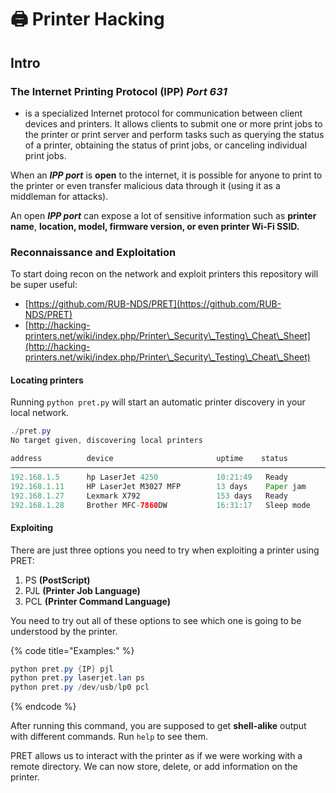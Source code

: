 # 🖨️ Printer Hacking

## Intro

### The Internet Printing Protocol (IPP) _Port 631_

* is a specialized Internet protocol for communication between client devices and printers. It allows clients to submit one or more print jobs to the printer or print server and perform tasks such as querying the status of a printer, obtaining the status of print jobs, or canceling individual print jobs.

When an _**IPP port**_ is **open** to the internet, it is possible for anyone to print to the printer or even transfer malicious data through it (using it as a middleman for attacks).

An open _**IPP port**_ can expose a lot of sensitive information such as **printer name**, **location, model, firmware version, or even printer Wi-Fi SSID.**

### Reconnaissance and Exploitation

To start doing recon on the network and exploit printers this repository will be super useful:

* [https://github.com/RUB-NDS/PRET](https://github.com/RUB-NDS/PRET)
* [http://hacking-printers.net/wiki/index.php/Printer\_Security\_Testing\_Cheat\_Sheet](http://hacking-printers.net/wiki/index.php/Printer\_Security\_Testing\_Cheat\_Sheet)

#### Locating printers

Running `python pret.py` will start an automatic printer discovery in your local network.&#x20;

```java
./pret.py
No target given, discovering local printers

address          device                       uptime    status                 
───────────────────────────────────────────────────────────────────────────────
192.168.1.5      hp LaserJet 4250             10:21:49   Ready                 
192.168.1.11     HP LaserJet M3027 MFP        13 days    Paper jam             
192.168.1.27     Lexmark X792                 153 days   Ready                 
192.168.1.28     Brother MFC-7860DW           16:31:17   Sleep mode        
```

#### Exploiting

There are just three options you need to try when exploiting a printer using PRET:

1. PS **(PostScript)**
2. PJL **(Printer Job Language)**
3. PCL **(Printer Command Language)**

You need to try out all of these options to see which one is going to be understood by the printer.

{% code title="Examples:" %}
```java
python pret.py {IP} pjl
python pret.py laserjet.lan ps
python pret.py /dev/usb/lp0 pcl
```
{% endcode %}

After running this command, you are supposed to get **shell-alike** output with different commands. Run `help` to see them.

PRET allows us to interact with the printer as if we were working with a remote directory. We can now store, delete, or add information on the printer.
